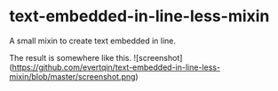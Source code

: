 # text-embedded-in-line-less-mixin
A small mixin to create text embedded in line.

The result is somewhere like this.
![screenshot] (https://github.com/evertqin/text-embedded-in-line-less-mixin/blob/master/screenshot.png)
